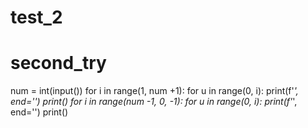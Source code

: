 # test_2
# second_try
num = int(input())
for i in range(1, num +1):
    for u in range(0, i):
        print(f'*', end='')
    print()
for i in range(num -1, 0, -1):
    for u in range(0, i):
        print(f'*', end='')
    print()
